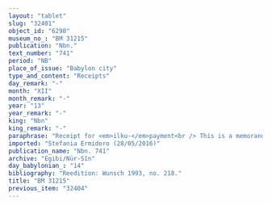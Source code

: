 ```yaml
---
layout: "tablet"
slug: "32401"
object_id: "6298"
museum_no_: "BM 31215"
publication: "Nbn."
text_number: "741"
period: "NB"
place_of_issue: "Babylon city"
type_and_content: "Receipts"
day_remark: "-"
month: "XII"
month_remark: "-"
year: "13"
year_remark: "-"
king: "Nbn"
king_remark: "-"
paraphrase: "Receipt for <em>ilku-</em>payment<br /> This is a memorandum (<em>tahsistu</em>) written to record that<strong> A </strong>receives a broken amount of silver from <strong><sup>f</sup>B</strong>, wife of <strong>C</strong>, who pays for the <em>ilku-</em>tax due from her husband. It does not include (<em>elat</em>) previous receipts (<em>giṭṭu</em>). Names of 2 witnesses (introduced by <em>ina u</em><em>&scaron;uzzi</em>); no scribe.<br /> &nbsp;<br /> <strong>A </strong>= Nūrea/Bēl-iqī&scaron;a//&Scaron;ang&ucirc;-Nanāya; f<strong>B </strong>= fIna-Esagila-ram&acirc;t/Zēria; <strong>C </strong>= Iddin-Marduk/Iqī&scaron;āya//Nūr-S&icirc;n"
imported: "Stefania Ermidoro (28/05/2016)"
publication_name: "Nbn. 741"
archive: "Egibi/Nūr-Sîn"
day_babylonian_: "14"
bibliography: "Reedition: Wunsch 1993, no. 218."
title: "BM 31215"
previous_item: "32404"
---
```

